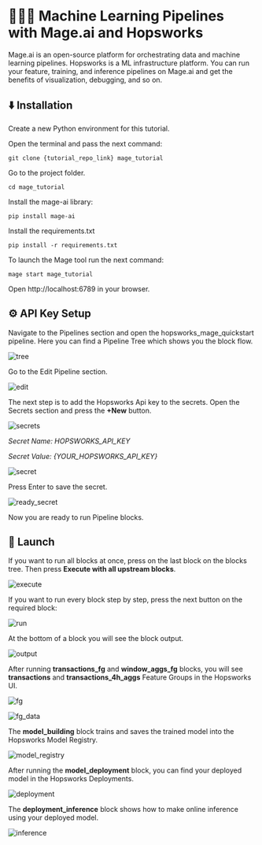 # 🧙🏻‍♂️ Machine Learning Pipelines with Mage.ai and Hopsworks

Mage.ai is an open-source platform for orchestrating data and machine learning pipelines. Hopsworks is a ML infrastructure platform. You can run your feature, training, and inference pipelines on Mage.ai and get the benefits of visualization, debugging, and so on.


## ⬇️ Installation


Create a new Python environment for this tutorial.

Open the terminal and pass the next command:

```
git clone {tutorial_repo_link} mage_tutorial
```

Go to the project folder.

```
cd mage_tutorial
```

Install the mage-ai library:

```
pip install mage-ai
```

Install the requirements.txt

```
pip install -r requirements.txt
```

To launch the Mage tool run the next command:

```
mage start mage_tutorial
```

Open http://localhost:6789 in your browser.


## ⚙️ API Key Setup


Navigate to the Pipelines section and open the hopsworks_mage_quickstart pipeline.
Here you can find a Pipeline Tree which shows you the block flow.

![tree](images/tree.png)

Go to the Edit Pipeline section.

![edit](images/edit.png)


The next step is to add the Hopsworks Api key to the secrets. Open the Secrets section and press the **+New** button.

![secrets](images/secrets.png)


*Secret Name: HOPSWORKS_API_KEY*

*Secret Value: {YOUR_HOPSWORKS_API_KEY}*

![secret](images/secret.png)

Press Enter to save the secret.

![ready_secret](images/ready_secret.png)

Now you are ready to run Pipeline blocks.


## 🚀 Launch

If you want to run all blocks at once, press on the last block on the blocks tree. Then press **Execute with all upstream blocks**.

![execute](images/execute.png)


If you want to run every block step by step,  press the next button on the required block:

![run](images/run.png)

At the bottom of a block you will see the block output.

![output](images/output.png)


After running **transactions_fg** and **window_aggs_fg** blocks, you will see **transactions** and **transactions_4h_aggs** Feature Groups in the Hopsworks UI.

![fg](images/fg.png)

![fg_data](images/fg_data.png)

The **model_building** block trains and saves the trained model into the Hopsworks Model Registry.

![model_registry](images/model_registry.png)

After running the **model_deployment** block, you can find your deployed model in the Hopsworks Deployments.

![deployment](images/deployment.png)

The **deployment_inference** block shows how to make online inference using your deployed model.

![inference](images/inference.png)
